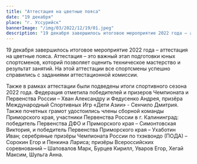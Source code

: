 ```yaml
---
title: "Аттестация на цветные пояса"
date: "19 декабря"
place: "г. Уссурийск"
bannerImage: "/img/03/2022/12/19/01.jpeg"
description: "19 декабря завершилось итоговое мероприятие 2022 года – аттестация на цветные пояса. Аттестация – это важный этап подготовки юных спортсменов, которий позволяет оценить техническое мастерство и результат занятий. На этой аттестации все спортсмены успешно справились с заданиями аттестационной комиссии. Также в рамках аттестации были подведены итоги спортивного сезона 2022 года. Федерация отметила победителей и призеров Чемпионата и Первенства России – Хван Александру и Федусенко Андрея, призёра Международный Спортивных Игр «Дети Азии» - Сенчило Дмитрия. Также почетных грамот удостоились члены сборной команды Приморского края, участники Первенства России в г. Калининград: победитель Первенства ДФО и Приморского края – Симонтовская Виктория, и победитель Первенства Приморского края – Ухаботин Иван; призёры Всероссийских соревнований – Шаповалов Марк, Бурцев Кирилл, Уваров Егор, Хегай Максим, Шульга Анна."
---
```


19 декабря завершилось итоговое мероприятие 2022 года – аттестация на цветные пояса. Аттестация – это важный этап подготовки юных спортсменов, которий позволяет оценить техническое мастерство и результат занятий. На этой аттестации все спортсмены успешно справились с заданиями аттестационной комиссии.

Также в рамках аттестации были подведены итоги спортивного сезона 2022 года. Федерация отметила победителей и призеров Чемпионата и Первенства России – Хван Александру и Федусенко Андрея, призёра Международный Спортивных Игр «Дети Азии» - Сенчило Дмитрия. Также почетных грамот удостоились члены сборной команды Приморского края, участники Первенства России в г. Калининград: победитель Первенства ДФО и Приморского края – Симонтовская Виктория, и победитель Первенства Приморского края – Ухаботин Иван; серебряные призёры Чемпионата России по тхэквондо (ПОДА) – Сорокин Егор и Пенкина Лариса; призёры Всероссийских соревнований – Шаповалов Марк, Бурцев Кирилл, Уваров Егор, Хегай Максим, Шульга Анна.

